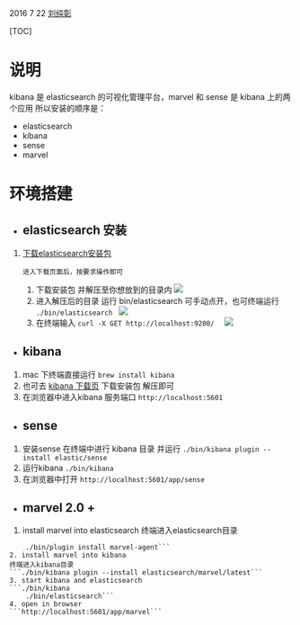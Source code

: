 2016 7 22 [刘纯彰]()

[TOC]
# 说明
kibana 是 elasticsearch 的可视化管理平台，marvel 和 sense 是 kibana 上的两个应用
所以安装的顺序是：
 * elasticsearch
 * kibana
 * sense
 * marvel

# 环境搭建
* ## elasticsearch 安装
1. [下载elasticsearch安装包](https://www.elastic.co/downloads/elasticsearch) 

       进入下载页面后，按要求操作即可
   1. 下载安装包 并解压至你想放到的目录内
        ![](https://static-www.elastic.co/assets/blt114dd05890650309/download-es-step1.png?q=935)
   1. 进入解压后的目录 运行 bin/elasticsearch 
可手动点开，也可终端运行 
```./bin/elasticsearch ```
        ![](https://static-www.elastic.co/assets/blt7d5d73bf582d34cd/download-es-step2.png?q=935)
   2.  在终端输入
```curl -X GET http://localhost:9200/  ``` 
  ![](https://static-www.elastic.co/assets/bltf20bf9db4d4b20a4/download-es-step3.png?q=935)

* ## kibana
1. mac 下终端直接运行
```brew install kibana ```
2. 也可去 [kibana 下载页](https://www.elastic.co/downloads/kibana) 下载安装包 解压即可
3. 在浏览器中进入kibana 服务端口
```http://localhost:5601```
* ## sense
1. 安装sense 在终端中进行 kibana 目录 
并运行
```./bin/kibana plugin --install elastic/sense ```
2. 运行kibana
```./bin/kibana```
3. 在浏览器中打开
```http://localhost:5601/app/sense```

* ## marvel 2.0 +
1. install marvel into elasticsearch
终端进入elasticsearch目录
```./bin/plugin install license
    ./bin/plugin install marvel-agent```
2. install marvel into kibana
终端进入kibana目录
```./bin/kibana plugin --install elasticsearch/marvel/latest```
3. start kibana and elasticsearch
```./bin/kibana
    ./bin/elasticsearch```
4. open in browser
```http://localhost:5601/app/marvel```